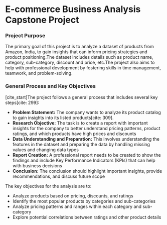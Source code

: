 # E-commerce Business Analysis Capstone Project

### Project Purpose

The primary goal of this project is to analyze a dataset of products from Amazon, India, to gain insights that can inform pricing strategies and product positioning.The dataset includes details such as product name, category, sub-category, discount and price, etc.The project also aims to help with professional development by fostering skills in time management, teamwork, and problem-solving.

### General Process and Key Objectives

[cite_start]The project follows a general process that includes several key steps[cite: 299]:

* **Problem Statement:** The company wants to analyze its product catalog to gain insights into its listed products[cite: 309].
* **Research Objective:** The task is to create a report with important insights for the company to better understand pricing patterns, product ratings, and which products have high prices and discounts
* **Data Understanding and Preparation:** This involves understanding the features in the dataset and preparing the data by handling missing values and changing data types
* **Report Creation:** A professional report needs to be created to show the findings and include Key Performance Indicators (KPIs) that can help with business decisions
* **Conclusion:** The conclusion should highlight important insights, provide recommendations, and discuss future scope

The key objectives for the analysis are to:

* Analyze products based on pricing, discounts, and ratings
* Identify the most popular products by categories and sub-categories
* Analyze pricing patterns and ranges within each category and sub-category
* Explore potential correlations between ratings and other product details
